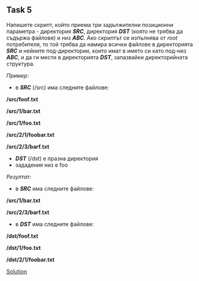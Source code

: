 ## Task 5

Напишете скрипт, който приема три задължителни позиционни параметра - директория ***SRC***, директория ***DST*** (която не
трябва да съдържа файлове) и низ ***ABC***. Ако скриптът се изпълнява от *root* потребителя, то той трябва да намира всички
файлове в директорията ***SRC*** и нейните под-директории, които имат в името си като под-низ ***ABC***, и да ги мести в
директорията ***DST***, запазвайки директорийната структура.

*Пример:*

* в ***SRC*** (/src) има следните файлове:

**/src/foof.txt**

**/src/1/bar.txt**

**/src/1/foo.txt**

**/src/2/1/foobar.txt**

**/src/2/3/barf.txt**

* ***DST*** (/dst) е празна директория
* зададения низ е foo

*Резултат:*

* в ***SRC*** има следните файлове:

**/src/1/bar.txt**

**/src/2/3/barf.txt**

* в ***DST*** има следните файлове:

**/dst/foof.txt**

**/dst/1/foo.txt**

**/dst/2/1/foobar.txt**

[Solution](https://github.com/Svetlin12/Linux-Shell-and-C-files/blob/master/FMITasks/Task05-Solution.sh)

